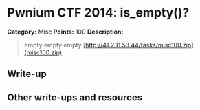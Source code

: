 # Pwnium CTF 2014: is_empty()?

**Category:** Misc
**Points:** 100
**Description:**
> empty empty empty [http://41.231.53.44/tasks/misc100.zip](misc100.zip)

## Write-up


## Other write-ups and resources


